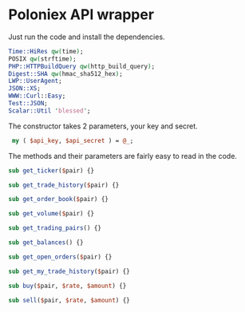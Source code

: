 Poloniex API wrapper
============================

Just run the code and install the dependencies.

```perl
Time::HiRes qw(time);
POSIX qw(strftime);
PHP::HTTPBuildQuery qw(http_build_query);
Digest::SHA qw(hmac_sha512_hex);
LWP::UserAgent;
JSON::XS;
WWW::Curl::Easy;
Test::JSON;
Scalar::Util 'blessed';
```


The constructor takes 2 parameters, your key and secret. 

```perl
 my ( $api_key, $api_secret ) = @_;
```

The methods and their parameters are fairly easy to read in the code.

```perl
sub get_ticker($pair) {}

sub get_trade_history($pair) {}

sub get_order_book($pair) {}

sub get_volume($pair) {}

sub get_trading_pairs() {}

sub get_balances() {}

sub get_open_orders($pair) {}

sub get_my_trade_history($pair) {}

sub buy($pair, $rate, $amount) {}

sub sell($pair, $rate, $amount) {}
```
